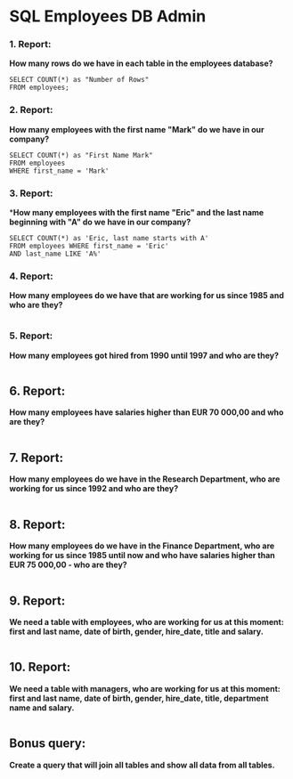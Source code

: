 # SQL Employees DB Admin

### 1. Report:
**How many rows do we have in each table in the employees database?**
```
SELECT COUNT(*) as "Number of Rows"
FROM employees;
```

### 2. Report:
**How many employees with the first name "Mark" do we have in our company?**
```
SELECT COUNT(*) as "First Name Mark"
FROM employees
WHERE first_name = 'Mark'
```

### 3. Report:
***How many employees with the first name "Eric" and the last name beginning with "A" do we have in our company?**
```
SELECT COUNT(*) as 'Eric, last name starts with A'
FROM employees WHERE first_name = 'Eric'
AND last_name LIKE 'A%'
```

### 4. Report:
**How many employees do we have that are working for us since 1985 and who are they?**
```

```

### 5. Report:
**How many employees got hired from 1990 until 1997 and who are they?**
```

```

## 6. Report:
**How many employees have salaries higher than EUR 70 000,00 and who are they?**
```

```

## 7. Report:
**How many employees do we have in the Research Department, who are working for us since 1992 and who are they?**
```

```

## 8. Report:
**How many employees do we have in the Finance Department, who are working for us since 1985 until now and who have salaries higher than EUR 75 000,00 - who are they?**
```

```

## 9. Report:
**We need a table with employees, who are working for us at this moment: first and last name, date of birth, gender, hire_date, title and salary.**
```

```

## 10. Report:
**We need a table with managers, who are working for us at this moment: first and last name, date of birth, gender, hire_date, title, department name and salary.**
```

```

## Bonus query:
**Create a query that will join all tables and show all data from all tables.**
```

```
